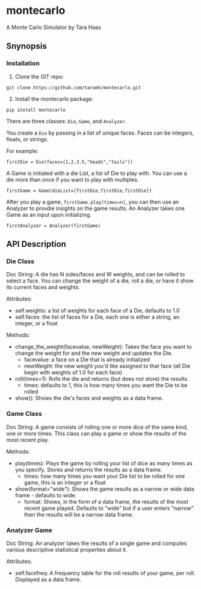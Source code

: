 # montecarlo
A Monte Carlo Simulator by Tara Haas

## Snynopsis

### Installation

1. Clone the GIT repo:

```
git clone https://github.com/taramh/montecarlo.git
```
2. Install the montecarlo package:

```
pip install montecarlo
```

There are three classes: `Die`, `Game`, and `Analyzer`.

You create a `Die` by passing in a list of unique faces. Faces can be integers, floats, or strings.

For example:

```
firstDie = Die(faces=[1,2,3.5,"heads","tails"])
```

A Game is initiated with a die List, a list of Die to play with. You can use a die more than once if you want to play with multiples.

```
firstGame = Game(dieList=[firstDie,firstDie,firstDie])
```

After you play a game, `firstGame.play(times=n)`, you can then use an Analyzer to provdie insights on the game results. An Analyzer takes one Game as an input upon initializing.

```
firstAnalyzer = Analyzer(firstGame)
```

## API Description

### Die Class

Doc String: A die has N sides/faces and W weights, and can be rolled to select a face. You can change the weight of a die, roll a die, or have it show its current faces and weights.

Attributes:
* self.weights: a list of weights for each face of a Die, defaults to 1.0
* self.faces: the list of faces for a Die, each one is either a string, an integer, or a float

Methods:
* change_the_weight(facevalue, newWeight): Takes the face you want to change the weight for and the new weight and updates the Die.
  * facevalue: a face on a Die that is already initialized
  * newWeight: the new weight you'd like assigned to that face (all Die begin with weights of 1.0 for each face)
* roll(times=1): Rolls the die and returns (but does not store) the results.
  * times: defaults to 1, this is how many times you want the Die to be rolled
* show(): Shows the die's faces and weights as a data frame.


### Game Class

Doc String: A game consists of rolling one or more dice of the same kind, one or more times. This class can play a game or show the results of the most recent play.

Methods:
* play(times): Plays the game by rolling your list of dice as many times as you specify. Stores and returns the results as a data frame.
  * times: how many times you want your Die list to be rolled for one game, this is an integer or a float
* show(format="wide"): Shows the game results as a narrow or wide data frame - defaults to wide.
  * format: Shows, in the form of a data frame, the results of the most recent game played. Defaults to "wide" but if a user enters "narrow" then the results will be a narrow data frame.


### Analyzer Game

Doc String: An analyzer takes the results of a single game and computes various descriptive statistical properties about it.

Attributes:
* self.facefreq: A frequency table for the roll results of your game, per roll. Displayed as a data frame.  

